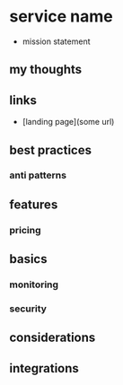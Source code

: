 # service name

- mission statement

## my thoughts

## links

- [landing page](some url)

## best practices

### anti patterns

## features

### pricing

## basics

### monitoring

### security

## considerations

## integrations
